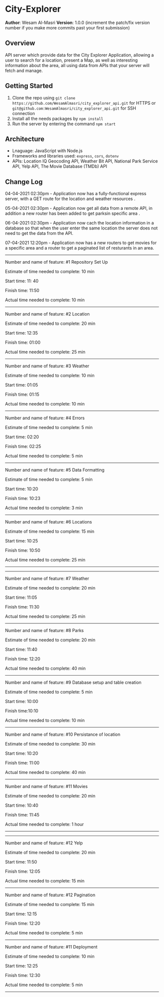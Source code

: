 # City-Explorer

**Author**: Wesam Al-Masri
**Version**: 1.0.0 (increment the patch/fix version number if you make more commits past your first submission)

## Overview

API server which provide data for the City Explorer Application, allowing a user to search for a location, present a Map, as well as interesting information about the area, all using data from APIs that your server will fetch and manage.

## Getting Started

1. Clone the repo using `git clone https://github.com/WesamAlmasri/city_explorer_api.git` for HTTPS or `git@github.com:WesamAlmasri/city_explorer_api.git` for SSH connection
2. Install all the needs packages by `npm install`
3. Run the server by entering the command `npm start`

## Architecture

- Lnaguage: JavaScript with Node.js
- Frameworks and libraries used: `express`, `cors`,  `dotenv`
- APIs: Location IQ Geocoding API, Weather Bit API, National Park Service API, Yelp API, 
The Movie Database (TMDb) API

## Change Log

04-04-2021 02:30pm - Application now has a fully-functional express server, with a GET route for the location and weather resources .

05-04-2021 02:30pm - Application now get all data from a remote API, in addition a new router has been added to get parksin specific area .

06-04-2021 02:30pm - Application now cach the location information in a database so that when the user enter the same location the server does not need to get the data from the API.

07-04-2021 12:20pm - Application now has a new routers to get movies for a specific area and a router to get a paginated list of resturants in an area.

---

Number and name of feature: #1 Repository Set Up

Estimate of time needed to complete: 10 min

Start time: 11: 40

Finish time: 11:50

Actual time needed to complete: 10 min

---

Number and name of feature: #2 Location

Estimate of time needed to complete: 20 min

Start time: 12:35

Finish time: 01:00

Actual time needed to complete: 25 min

---
Number and name of feature: #3 Weather

Estimate of time needed to complete: 10 min

Start time: 01:05

Finish time: 01:15

Actual time needed to complete: 10 min

---
Number and name of feature: #4 Errors

Estimate of time needed to complete: 5 min

Start time: 02:20

Finish time: 02:25

Actual time needed to complete: 5 min

---

Number and name of feature: #5 Data Formatting

Estimate of time needed to complete: 5 min

Start time: 10:20

Finish time: 10:23

Actual time needed to complete: 3 min

---

Number and name of feature: #6 Locations

Estimate of time needed to complete: 15 min

Start time: 10:25

Finish time: 10:50

Actual time needed to complete: 25 min

---

---

Number and name of feature: #7 Weather

Estimate of time needed to complete: 20 min

Start time: 11:05

Finish time: 11:30

Actual time needed to complete: 25 min

---

Number and name of feature: #8 Parks

Estimate of time needed to complete: 20 min

Start time: 11:40

Finish time: 12:20

Actual time needed to complete: 40 min

---

Number and name of feature: #9 Database setup and table creation

Estimate of time needed to complete: 5 min

Start time: 10:00

Finish time:10:10

Actual time needed to complete: 10 min

---

Number and name of feature: #10 Persistance of location

Estimate of time needed to complete: 30 min

Start time: 10:20

Finish time: 11:00

Actual time needed to complete: 40 min

---

Number and name of feature: #11 Movies

Estimate of time needed to complete: 20 min

Start time: 10:40

Finish time: 11:45

Actual time needed to complete: 1 hour

---

---

Number and name of feature: #12 Yelp

Estimate of time needed to complete: 20 min

Start time: 11:50

Finish time: 12:05

Actual time needed to complete: 15 min

---

Number and name of feature: #12 Pagination

Estimate of time needed to complete: 15 min

Start time: 12:15

Finish time: 12:20

Actual time needed to complete: 5 min

---

Number and name of feature: #11 Deployment

Estimate of time needed to complete: 10 min

Start time: 12:25

Finish time: 12:30

Actual time needed to complete: 5 min

---
